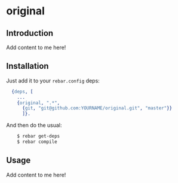 # original


## Introduction

Add content to me here!


## Installation

Just add it to your ``rebar.config`` deps:

```erlang
  {deps, [
    ...
    {original, ".*",
      {git, "git@github.com:YOURNAME/original.git", "master"}}
      ]}.
```

And then do the usual:

```bash
    $ rebar get-deps
    $ rebar compile
```


## Usage

Add content to me here!
